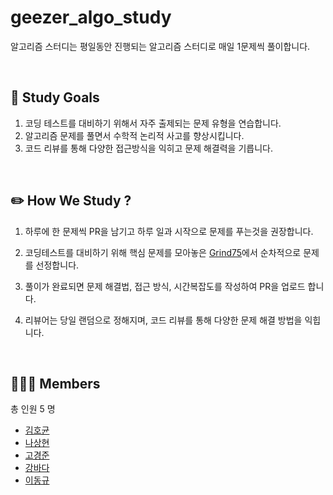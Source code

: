 # geezer_algo_study

알고리즘 스터디는 평일동안 진행되는 알고리즘 스터디로 매일 1문제씩 풀이합니다.

<br>

## 🎯 Study Goals

1. 코딩 테스트를 대비하기 위해서 자주 출제되는 문제 유형을 연습합니다.
2. 알고리즘 문제를 풀면서 수학적 논리적 사고를 향상시킵니다.
3. 코드 리뷰를 통해 다양한 접근방식을 익히고 문제 해결력을 기릅니다.

<br>

## ✏️ How We Study ?

1. 하루에 한 문제씩 PR을 남기고 하루 일과 시작으로 문제를 푸는것을 권장합니다.

2. 코딩테스트를 대비하기 위해 핵심 문제를 모아놓은 [Grind75](https://www.techinterviewhandbook.org/grind75/)에서 순차적으로 문제를 선정합니다.<br>

3. 풀이가 완료되면 문제 해결법, 접근 방식, 시간복잡도를 작성하여 PR을 업로드 합니다.

4. 리뷰어는 당일 랜덤으로 정해지며, 코드 리뷰를 통해 다양한 문제 해결 방법을 익힙니다.

<br>

## 🤹🏻‍♀️ Members

총 인원 5 명

- [김호균](https://github.com/Salvation-sub)
- [나상현](https://github.com/Soberanalysts)
- [고경준](https://github.com/kyeongjun-ko)
- [강바다](https://github.com/bada308)
- [이동규](https://github.com/astro7145)